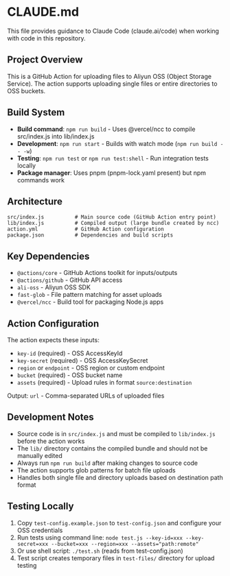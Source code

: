 # CLAUDE.md

This file provides guidance to Claude Code (claude.ai/code) when working with code in this repository.

## Project Overview

This is a GitHub Action for uploading files to Aliyun OSS (Object Storage Service). The action supports uploading single files or entire directories to OSS buckets.

## Build System

- **Build command**: `npm run build` - Uses @vercel/ncc to compile src/index.js into lib/index.js
- **Development**: `npm run start` - Builds with watch mode (`npm run build -- -w`)
- **Testing**: `npm run test` or `npm run test:shell` - Run integration tests locally
- **Package manager**: Uses pnpm (pnpm-lock.yaml present) but npm commands work

## Architecture

```
src/index.js          # Main source code (GitHub Action entry point)
lib/index.js          # Compiled output (large bundle created by ncc)
action.yml            # GitHub Action configuration
package.json          # Dependencies and build scripts
```

## Key Dependencies

- `@actions/core` - GitHub Actions toolkit for inputs/outputs
- `@actions/github` - GitHub API access
- `ali-oss` - Aliyun OSS SDK
- `fast-glob` - File pattern matching for asset uploads
- `@vercel/ncc` - Build tool for packaging Node.js apps

## Action Configuration

The action expects these inputs:
- `key-id` (required) - OSS AccessKeyId
- `key-secret` (required) - OSS AccessKeySecret  
- `region` or `endpoint` - OSS region or custom endpoint
- `bucket` (required) - OSS bucket name
- `assets` (required) - Upload rules in format `source:destination`

Output: `url` - Comma-separated URLs of uploaded files

## Development Notes

- Source code is in `src/index.js` and must be compiled to `lib/index.js` before the action works
- The `lib/` directory contains the compiled bundle and should not be manually edited
- Always run `npm run build` after making changes to source code
- The action supports glob patterns for batch file uploads
- Handles both single file and directory uploads based on destination path format

## Testing Locally

1. Copy `test-config.example.json` to `test-config.json` and configure your OSS credentials
2. Run tests using command line: `node test.js --key-id=xxx --key-secret=xxx --bucket=xxx --region=xxx --assets="path:remote"`
3. Or use shell script: `./test.sh` (reads from test-config.json)
4. Test script creates temporary files in `test-files/` directory for upload testing